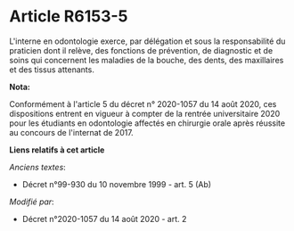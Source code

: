 # Article R6153-5

L'interne en odontologie exerce, par délégation et sous la responsabilité du praticien dont il relève, des fonctions de
prévention, de diagnostic et de soins qui concernent les maladies de la bouche, des dents, des maxillaires et des tissus
attenants.

**Nota:**

Conformément à l'article 5 du décret n° 2020-1057 du 14 août 2020, ces dispositions entrent en vigueur à compter de la
rentrée universitaire 2020 pour les étudiants en odontologie affectés en chirurgie orale après réussite au concours de
l'internat de 2017.

**Liens relatifs à cet article**

_Anciens textes_:

  - Décret n°99-930 du 10 novembre 1999 - art. 5 (Ab)

_Modifié par_:

  - Décret n°2020-1057 du 14 août 2020 - art. 2
